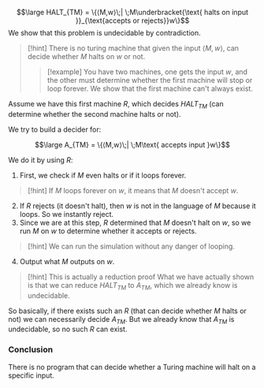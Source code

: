 $$\large HALT_{TM} = \{⟨M,w⟩\;| \;M\underbracket{\text{ halts on input }}_{\text{accepts or rejects}}w\}$$
We show that this problem is undecidable by contradiction.

> [!hint]
> There is no turing machine that given the input $⟨M,w⟩$, can decide whether $M$ halts on $w$ or not.
> 
> > [!example]
> > You have two machines, one gets the input $w$, and the other must determine whether the first machine will stop or loop forever. 
> > We show that the first machine can't always exist.


Assume we have this first machine $R$, which decides $HALT_{TM}$ (can determine whether the second machine halts or not).

We try to build a decider for:

$$\large A_{TM} = \{⟨M,w⟩\;| \;M\text{ accepts input }w\}$$

We do it by using $R$:
1. First, we check if $M$ even halts or if it loops forever.

> [!hint]
> If $M$ loops forever on $w$, it means that $M$ doesn't accept $w$.

2. If $R$ rejects (it doesn't halt), then $w$ is not in the language of $M$ because it loops. So we instantly reject.
3. Since we are at this step, $R$ determined that $M$ doesn't halt on $w$, so we run $M$ on $w$ to determine whether it accepts or rejects.

> [!hint]
> We can run the simulation without any danger of looping.

4. Output what $M$ outputs on $w$.

> [!hint] This is actually a reduction proof
> What we have actually shown is that we can reduce $HALT_{TM}$ to $A_{TM}$, which we already know is undecidable.


So basically, if there exists such an $R$ (that can decide whether $M$ halts or not) we can necessarily decide $A_{TM}$. But we already know that $A_{TM}$ is undecidable, so no such $R$ can exist.


### Conclusion

There is no program that can decide whether a Turing machine will halt on a specific input.


